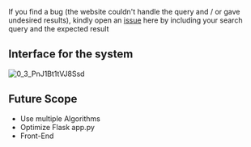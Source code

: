 If you find a bug (the website couldn't handle the query and / or gave undesired results), kindly open an [issue](https://github.com/Chaste20/Airfare-Predictor/issues) here by including your search query and the expected result

## Interface for the system
![0_3_PnJ1Bt1tVJ8Ssd](https://github.com/user-attachments/assets/52d71f9d-e457-41dc-a058-99d3ee245c4c)



## Future Scope

* Use multiple Algorithms
* Optimize Flask app.py
* Front-End 
